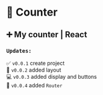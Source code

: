 # 🔢 Counter
## ➕ My counter | React ##   

### `Updates:`
✅ `v0.0.1` create project  
🎨 `v0.0.2` added layout  
💻 `v0.0.3` added display and buttons   
🔗 `v0.0.4` added `Router`  

